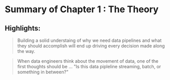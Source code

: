 # Summary of Chapter 1 : The Theory  


## Highlights:

> Building a solid understaing of why we need data pipelines and what they should accomplish will end up driving every decision made along the way.  

> When data engineers think about the movement of data, one of the first thoughts should be ... "Is this data pipleline streaming, batch, or something in between?"  

